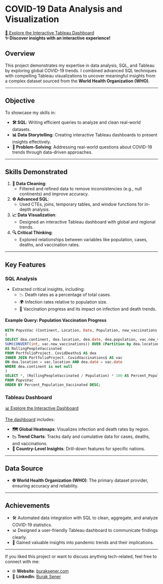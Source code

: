 # **COVID-19 Data Analysis and Visualization**

[🚀 Explore the Interactive Tableau Dashboard](https://public.tableau.com/app/profile/burak.sener/viz/CovidDashboard_16881199622700/Dashboard1)  
**✨ Discover insights with an interactive experience!**

## **Overview**
This project demonstrates my expertise in data analysis, SQL, and Tableau by exploring global COVID-19 trends. I combined advanced SQL techniques with compelling Tableau visualizations to uncover meaningful insights from a complex dataset sourced from the **World Health Organization (WHO)**.

---

## **Objective**
To showcase my skills in:
- **🛠️ SQL**: Writing efficient queries to analyze and clean real-world datasets.
- **📊 Data Storytelling**: Creating interactive Tableau dashboards to present insights effectively.
- **🧠 Problem-Solving**: Addressing real-world questions about COVID-19 trends through data-driven approaches.

---

## **Skills Demonstrated**
1. **🧹 Data Cleaning**:
   - Filtered and refined data to remove inconsistencies (e.g., null continents) and improve accuracy.
2. **⚙️ Advanced SQL**:
   - Used CTEs, joins, temporary tables, and window functions for in-depth analysis.
3. **📈 Data Visualization**:
   - Designed an interactive Tableau dashboard with global and regional trends.
4. **🔍 Critical Thinking**:
   - Explored relationships between variables like population, cases, deaths, and vaccination rates.

---

## **Key Features**

### **SQL Analysis**
- Extracted critical insights, including:
  - 📉 Death rates as a percentage of total cases.
  - 🌍 Infection rates relative to population size.
  - 💉 Vaccination progress and its impact on infection and death trends.
  
  
#### Example Query: Population Vaccination Progress
```sql
WITH PopvsVac (Continent, Location, Date, Population, new_vaccinations, RollingPeopleVaccinated) AS 
(
SELECT dea.continent, dea.location, dea.date, dea.population, vac.new_vaccinations, 
SUM(CONVERT(int, vac.new_vaccinations)) OVER (Partition by dea.location ORDER BY dea.location, dea.Date)
AS RollingPeopleVaccinated
FROM PortfolioProject..CovidDeaths$ AS dea 
INNER JOIN PortfolioProject..CovidVaccinations$ AS vac
ON dea.location = vac.location AND dea.date = vac.date
WHERE dea.continent is not null
)
SELECT *, (RollingPeopleVaccinated / Population) * 100 AS Percent_Population_Vaccinated
FROM PopvsVac
ORDER BY Percent_Population_Vaccinated DESC;
```

### **Tableau Dashboard**
[📊 Explore the Interactive Dashboard](https://public.tableau.com/app/profile/burak.sener/viz/CovidDashboard_16881199622700/Dashboard1)

[The dashboard](https://public.tableau.com/app/profile/burak.sener/viz/CovidDashboard_16881199622700/Dashboard1) includes:
- **🗺️ Global Heatmaps**: Visualizes infection and death rates by region.
- **📉 Trend Charts**: Tracks daily and cumulative data for cases, deaths, and vaccinations.
- **🔎 Country-Level Insights**: Drill-down features for specific nations.

---

## **Data Source**
- **🌐 World Health Organization (WHO)**: The primary dataset provider, ensuring accuracy and reliability.

---

## **Achievements**
- 🛠️ Automated data integration with SQL to clean, aggregate, and analyze COVID-19 statistics.
- 📊 Designed a user-friendly Tableau dashboard to communicate findings clearly.
- 📖 Gained valuable insights into pandemic trends and their implications.

---

If you liked this project or want to discuss anything tech-related, feel free to connect with me:

- 🌐 **Website**: [buraksener.com](https://buraksener.com)
- 💼 **LinkedIn**: [Burak Sener](https://www.linkedin.com/in/burakssener)
